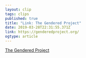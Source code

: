 ```yaml
---
layout: clip
tags: clips
published: true
title: "Link: The Gendered Project"
date: 2019-03-28T22:31:55.371Z
link: https://genderedproject.org/
ogtype: article
---
```

[The Gendered Project](https://genderedproject.org/)
